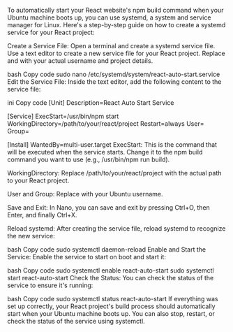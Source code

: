 To automatically start your React website's npm build command when your Ubuntu machine boots up, you can use systemd, a system and service manager for Linux. Here's a step-by-step guide on how to create a systemd service for your React project:

Create a Service File:
Open a terminal and create a systemd service file. Use a text editor to create a new service file for your React project. Replace <your-username> and <your-react-project> with your actual username and project details.

bash
Copy code
sudo nano /etc/systemd/system/react-auto-start.service
Edit the Service File:
Inside the text editor, add the following content to the service file:

ini
Copy code
[Unit]
Description=React Auto Start Service

[Service]
ExecStart=/usr/bin/npm start
WorkingDirectory=/path/to/your/react/project
Restart=always
User=<your-username>
Group=<your-username>

[Install]
WantedBy=multi-user.target
ExecStart: This is the command that will be executed when the service starts. Change it to the npm build command you want to use (e.g., /usr/bin/npm run build).

WorkingDirectory: Replace /path/to/your/react/project with the actual path to your React project.

User and Group: Replace <your-username> with your Ubuntu username.

Save and Exit:
In Nano, you can save and exit by pressing Ctrl+O, then Enter, and finally Ctrl+X.

Reload systemd:
After creating the service file, reload systemd to recognize the new service:

bash
Copy code
sudo systemctl daemon-reload
Enable and Start the Service:
Enable the service to start on boot and start it:

bash
Copy code
sudo systemctl enable react-auto-start
sudo systemctl start react-auto-start
Check the Status:
You can check the status of the service to ensure it's running:

bash
Copy code
sudo systemctl status react-auto-start
If everything was set up correctly, your React project's build process should automatically start when your Ubuntu machine boots up. You can also stop, restart, or check the status of the service using systemctl.